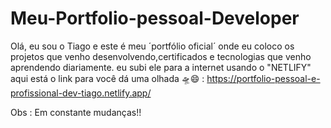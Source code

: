 # Meu-Portfolio-pessoal-Developer
Olá, eu sou o Tiago e este é meu ´portfólio oficial´ onde eu coloco os projetos que venho desenvolvendo,certificados e tecnologias que venho aprendendo diariamente. 
eu subi ele para a internet usando o "NETLIFY"
aqui está o link para você dá uma olhada 🛸😄 : https://portfolio-pessoal-e-profissional-dev-tiago.netlify.app/


Obs : Em constante mudanças!!
